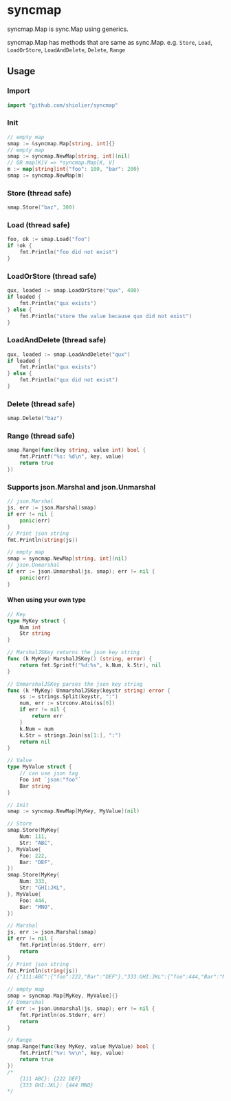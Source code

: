 # syncmap

syncmap.Map is sync.Map using generics.

syncmap.Map has methods that are same as sync.Map. e.g. `Store`, `Load`, `LoadOrStore`, `LoadAndDelete`, `Delete`, `Range`

## Usage

### Import
```go
import "github.com/shiolier/syncmap"
```

### Init
```go
// empty map
smap := &syncmap.Map[string, int]{}
// empty map
smap := syncmap.NewMap[string, int](nil)
// OR map[K]V => *syncmap.Map[K, V]
m := map[string]int{"foo": 100, "bar": 200}
smap := syncmap.NewMap(m)
```

### Store (thread safe)
```go
smap.Store("baz", 300)
```

### Load (thread safe)
```go
foo, ok := smap.Load("foo")
if !ok {
	fmt.Println("foo did not exist")
}
```

### LoadOrStore (thread safe)
```go
qux, loaded := smap.LoadOrStore("qux", 400)
if loaded {
	fmt.Println("qux exists")
} else {
	fmt.Println("store the value because qux did not exist")
}
```

### LoadAndDelete (thread safe)
```go
qux, loaded := smap.LoadAndDelete("qux")
if loaded {
	fmt.Println("qux exists")
} else {
	fmt.Println("qux did not exist")
}
```

### Delete (thread safe)
```go
smap.Delete("baz")
```

### Range (thread safe)
```go
smap.Range(func(key string, value int) bool {
	fmt.Printf("%s: %d\n", key, value)
	return true
})
```

### Supports json.Marshal and json.Unmarshal
```go
// json.Marshal
js, err := json.Marshal(smap)
if err != nil {
	panic(err)
}
// Print json string
fmt.Println(string(js))

// empty map
smap = syncmap.NewMap[string, int](nil)
// json.Unmarshal
if err := json.Unmarshal(js, smap); err != nil {
	panic(err)
}
```

#### When using your own type
```go
// Key
type MyKey struct {
	Num int
	Str string
}

// MarshalJSKey returns the json key string
func (k MyKey) MarshalJSKey() (string, error) {
	return fmt.Sprintf("%d:%s", k.Num, k.Str), nil
}

// UnmarshalJSKey parses the json key string
func (k *MyKey) UnmarshalJSKey(keystr string) error {
	ss := strings.Split(keystr, ":")
	num, err := strconv.Atoi(ss[0])
	if err != nil {
		return err
	}
	k.Num = num
	k.Str = strings.Join(ss[1:], ":")
	return nil
}

// Value
type MyValue struct {
	// can use json tag
	Foo int `json:"foo"`
	Bar string
}
```

```go
// Init
smap := syncmap.NewMap[MyKey, MyValue](nil)

// Store
smap.Store(MyKey{
	Num: 111,
	Str: "ABC",
}, MyValue{
	Foo: 222,
	Bar: "DEF",
})
smap.Store(MyKey{
	Num: 333,
	Str: "GHI:JKL",
}, MyValue{
	Foo: 444,
	Bar: "MNO",
})

// Marshal
js, err := json.Marshal(smap)
if err != nil {
	fmt.Fprintln(os.Stderr, err)
	return
}
// Print json string
fmt.Println(string(js))
// {"111:ABC":{"foo":222,"Bar":"DEF"},"333:GHI:JKL":{"foo":444,"Bar":"MNO"}}

// empty map
smap = syncmap.Map[MyKey, MyValue]{}
// Unmarshal
if err := json.Unmarshal(js, smap); err != nil {
	fmt.Fprintln(os.Stderr, err)
	return
}

// Range
smap.Range(func(key MyKey, value MyValue) bool {
	fmt.Printf("%v: %v\n", key, value)
	return true
})
/*
	{111 ABC}: {222 DEF}
	{333 GHI:JKL}: {444 MNO}
*/
```